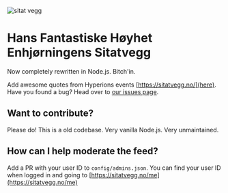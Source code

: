 ![sitat vegg](public/assets/images/logo.png)

# Hans Fantastiske Høyhet Enhjørningens Sitatvegg

Now completely rewritten in Node.js. Bitch'in.

Add awesome quotes from Hyperions events [https://sitatvegg.no/](here). Have you found a bug? Head over to [our issues page](https://github.com/einhyrningen/sitatvegg/issues).

## Want to contribute?

Please do! This is a old codebase. Very vanilla Node.js. Very unmaintained.

## How can I help moderate the feed?

Add a PR with your user ID to `config/admins.json`. You can find your user ID
when logged in and going to [https://sitatvegg.no/me](https://sitatvegg.no/me)

